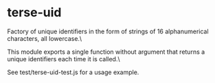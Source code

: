 # terse-uid
Factory of unique identifiers in the form of strings of 16 alphanumerical characters, all lowercase.\

This module exports a single function without argument that returns a unique identifiers each time it is called.\

See test/terse-uid-test.js for a usage example.
